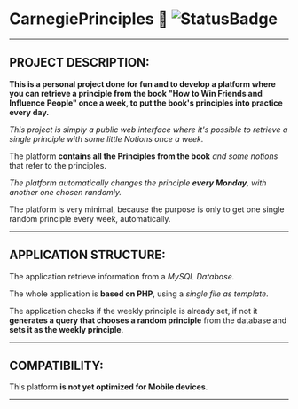 # CarnegiePrinciples 💭 ![StatusBadge](https://badgen.net/badge/Status/Completed/green)

___
## **PROJECT DESCRIPTION:**
**This is a personal project done for fun and to develop a platform where you can retrieve a principle from the book "How to Win Friends and Influence People" once a week, to put the book's principles into practice every day.**

*This project is simply a public web interface where it's possible to retrieve a single principle with some little Notions once a week.*

The platform **contains all the Principles from the book** *and some notions* that refer to the principles.

*The platform automatically changes the principle **every Monday**, with another one chosen randomly.*

The platform is very minimal, because the purpose is only to get one single random principle every week, automatically.

___
## **APPLICATION STRUCTURE:**

The application retrieve information from a *MySQL Database.*

The whole application is **based on PHP**, using a *single file as template*.

The application checks if the weekly principle is already set, if not it **generates a query that chooses a random principle** from the database and **sets it as the weekly principle**.
  
___
## **COMPATIBILITY:**

This platform **is not yet optimized for Mobile devices**.

___
